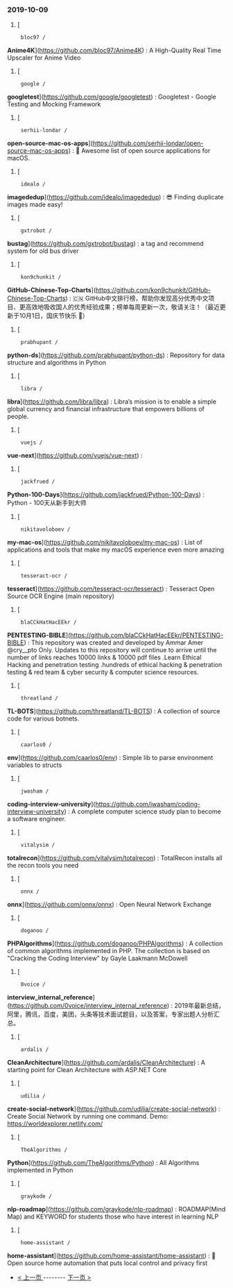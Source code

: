 ### 2019-10-09 
1. [
  

        bloc97 /
**Anime4K**](https://github.com/bloc97/Anime4K) : A High-Quality Real Time Upscaler for Anime Video
1. [
  

        google /
**googletest**](https://github.com/google/googletest) : Googletest - Google Testing and Mocking Framework
1. [
  

        serhii-londar /
**open-source-mac-os-apps**](https://github.com/serhii-londar/open-source-mac-os-apps) : 🚀 Awesome list of open source applications for macOS.
1. [
  

        idealo /
**imagededup**](https://github.com/idealo/imagededup) : 😎 Finding duplicate images made easy!
1. [
  

        gxtrobot /
**bustag**](https://github.com/gxtrobot/bustag) : a tag and recommend system for old bus driver
1. [
  

        kon9chunkit /
**GitHub-Chinese-Top-Charts**](https://github.com/kon9chunkit/GitHub-Chinese-Top-Charts) : 🇨🇳 GitHub中文排行榜，帮助你发现高分优秀中文项目、更高效地吸收国人的优秀经验成果；榜单每周更新一次，敬请关注！（最近更新于10月1日，国庆节快乐 🎉）
1. [
  

        prabhupant /
**python-ds**](https://github.com/prabhupant/python-ds) : Repository for data structure and algorithms in Python
1. [
  

        libra /
**libra**](https://github.com/libra/libra) : Libra’s mission is to enable a simple global currency and financial infrastructure that empowers billions of people.
1. [
  

        vuejs /
**vue-next**](https://github.com/vuejs/vue-next) : 
1. [
  

        jackfrued /
**Python-100-Days**](https://github.com/jackfrued/Python-100-Days) : Python - 100天从新手到大师
1. [
  

        nikitavoloboev /
**my-mac-os**](https://github.com/nikitavoloboev/my-mac-os) : List of applications and tools that make my macOS experience even more amazing
1. [
  

        tesseract-ocr /
**tesseract**](https://github.com/tesseract-ocr/tesseract) : Tesseract Open Source OCR Engine (main repository)
1. [
  

        blaCCkHatHacEEkr /
**PENTESTING-BIBLE**](https://github.com/blaCCkHatHacEEkr/PENTESTING-BIBLE) : This repository was created and developed by Ammar Amer @cry__pto Only. Updates to this repository will continue to arrive until the number of links reaches 10000 links & 10000 pdf files .Learn Ethical Hacking and penetration testing .hundreds of ethical hacking & penetration testing & red team & cyber security & computer science resources.
1. [
  

        threatland /
**TL-BOTS**](https://github.com/threatland/TL-BOTS) : A collection of source code for various botnets.
1. [
  

        caarlos0 /
**env**](https://github.com/caarlos0/env) : Simple lib to parse environment variables to structs
1. [
  

        jwasham /
**coding-interview-university**](https://github.com/jwasham/coding-interview-university) : A complete computer science study plan to become a software engineer.
1. [
  

        vitalysim /
**totalrecon**](https://github.com/vitalysim/totalrecon) : TotalRecon installs all the recon tools you need
1. [
  

        onnx /
**onnx**](https://github.com/onnx/onnx) : Open Neural Network Exchange
1. [
  

        doganoo /
**PHPAlgorithms**](https://github.com/doganoo/PHPAlgorithms) : A collection of common algorithms implemented in PHP. The collection is based on "Cracking the Coding Interview" by Gayle Laakmann McDowell
1. [
  

        0voice /
**interview_internal_reference**](https://github.com/0voice/interview_internal_reference) : 2019年最新总结，阿里，腾讯，百度，美团，头条等技术面试题目，以及答案，专家出题人分析汇总。
1. [
  

        ardalis /
**CleanArchitecture**](https://github.com/ardalis/CleanArchitecture) : A starting point for Clean Architecture with ASP.NET Core
1. [
  

        udilia /
**create-social-network**](https://github.com/udilia/create-social-network) : Create Social Network by running one command. Demo: https://worldexplorer.netlify.com/
1. [
  

        TheAlgorithms /
**Python**](https://github.com/TheAlgorithms/Python) : All Algorithms implemented in Python
1. [
  

        graykode /
**nlp-roadmap**](https://github.com/graykode/nlp-roadmap) : ROADMAP(Mind Map) and KEYWORD for students those who have interest in learning NLP
1. [
  

        home-assistant /
**home-assistant**](https://github.com/home-assistant/home-assistant) : 🏡 Open source home automation that puts local control and privacy first 

- [ < 上一页 ](https://github.com/able8/github-trending-daily-record/blob/master/2019-10-08.md) -------- [ 下一页 > ](https://github.com/able8/github-trending-daily-record/blob/master/2019-10-10.md)